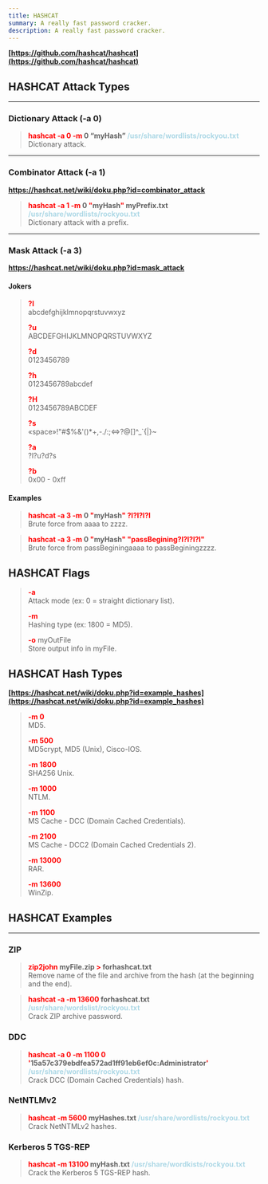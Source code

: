 ```yaml
---
title: HASHCAT
summary: A really fast password cracker.
description: A really fast password cracker.
---
```


**[https://github.com/hashcat/hashcat](https://github.com/hashcat/hashcat)**

## HASHCAT Attack Types

---

### Dictionary Attack (-a 0)


 > 
 > **<font color=red>hashcat -a 0 -m </font>0 “myHash” <font color=lightblue>/usr/share/wordlists/rockyou.txt</font>**</br>
 > Dictionary attack.

---

### Combinator Attack (-a 1)

**https://hashcat.net/wiki/doku.php?id=combinator_attack**

 > 
 > **<font color=red>hashcat -a 1 -m</font> 0 <font color=red>"</font>myHash<font color=red>"</font> myPrefix.txt <font color=lightblue>/usr/share/wordlists/rockyou.txt</font>**</br>
 > Dictionary attack with a prefix.

---

### Mask Attack (-a 3)

**https://hashcat.net/wiki/doku.php?id=mask_attack** 

#### Jokers

 > 
 > **<font color=red>?l</font>**</br>
 > abcdefghijklmnopqrstuvwxyz
 > 
 > **<font color=red>?u</font>**</br>
 > ABCDEFGHIJKLMNOPQRSTUVWXYZ
 > 
 > **<font color=red>?d</font>**</br>
 > 0123456789
 > 
 > **<font color=red>?h</font>**</br>
 > 0123456789abcdef
 > 
 > **<font color=red>?H</font>**</br>
 > 0123456789ABCDEF
 > 
 > **<font color=red>?s</font>**</br>
 > «space»!"#$%&'()\*+,-./:;\<=>?@\[\]^\_\`{|}~
 > 
 > **<font color=red>?a</font>**</br>
 > ?l?u?d?s
 > 
 > **<font color=red>?b</font>**</br>
 > 0x00 - 0xff

#### Examples

 > 
 > **<font color=red>hashcat -a 3 -m</font> 0 <font color=red>"</font>myHash<font color=red>" ?l?l?l?l</font>**</br>
 > Brute force from aaaa to zzzz.

 > 
 > **<font color=red>hashcat -a 3 -m</font> 0 <font color=red>"</font>myHash<font color=red>" "passBegining?l?l?l?l"</font>**</br>
 > Brute force from passBeginingaaaa to passBeginingzzzz.

## HASHCAT Flags


 > 
 > **<font color=red>-a</font>**</br>
 > Attack mode (ex: 0 = straight dictionary list).
 > 
 > **<font color=red>-m</font>**</br>
 > Hashing type (ex: 1800 = MD5).
 > 
 > **<font color=red>-o</font>** myOutFile</br>
 > Store output info in myFile.

## HASHCAT Hash Types

**[https://hashcat.net/wiki/doku.php?id=example_hashes](https://hashcat.net/wiki/doku.php?id=example_hashes)**

 > 
 > **<font color=red>-m 0</font>**</br>
 > MD5.
 > 
 > **<font color=red>-m 500</font>**</br>
 > MD5crypt, MD5 (Unix), Cisco-IOS.
 > 
 > **<font color=red>-m 1800</font>**</br>
 > SHA256 Unix.
 > 
 > **<font color=red>-m 1000</font>**</br>
 > NTLM.
 > 
 > **<font color=red>-m 1100</font>**</br>
 > MS Cache - DCC (Domain Cached Credentials).
 > 
 > **<font color=red>-m 2100</font>**</br>
 > MS Cache - DCC2 (Domain Cached Credentials 2).
 > 
 > **<font color=red>-m 13000</font>**</br>
 > RAR.
 > 
 > **<font color=red>-m 13600</font>**</br>
 > WinZip.

## HASHCAT Examples

---

### ZIP


 > 
 > **<font color=red>zip2john</font> myFile.zip <font color=red>\></font> forhashcat.txt**</br>
 > Remove name of the file and archive from the hash (at the beginning and the end).

 > 
 > **<font color=red>hashcat -a -m 13600</font> forhashcat.txt <font color=lightblue>/usr/share/wordslist/rockyou.txt</font>**</br>
 > Crack ZIP archive password.

### DDC


 > 
 > **<font color=red>hashcat -a 0 -m 1100 0 '</font>15a57c379ebdfea572ad1ff91eb6ef0c:Administrator<font color=red>'</font> <font color=lightblue>/usr/share/wordlists/rockyou.txt</font>**</br>
 > Crack DCC (Domain Cached Credentials) hash.

### NetNTLMv2


 > 
 > **<font color=red>hashcat -m 5600 </font>myHashes.txt <font color=lightblue>/usr/share/wordlists/rockyou.txt</font>**</br>
 > Crack NetNTMLv2 hashes.

### Kerberos 5 TGS-REP


 > 
 > **<font color=red>hashcat -m 13100</font> myHash.txt <font color=lightblue>/usr/share/wordkists/rockyou.txt</font>**</br>
 > Crack the Kerberos 5 TGS-REP hash.
